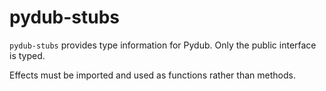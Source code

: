 # pydub-stubs

`pydub-stubs` provides type information for Pydub. Only the public
interface is typed.

Effects must be imported and used as functions rather than methods.
